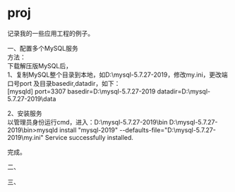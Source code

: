 # proj
记录我的一些应用工程的例子。


一、配置多个MySQL服务  
方法：  
下载解压版MySQL后，  
1、复制MySQL整个目录到本地，如D:\mysql-5.7.27-2019，修改my.ini，更改端口号port 及目录basedir,datadir，如下：  
[mysqld]
port=3307
basedir=D:\mysql-5.7.27-2019
datadir=D:\mysql-5.7.27-2019\data

2、安装服务  
以管理员身份运行cmd，进入：D:\mysql-5.7.27-2019\bin
D:\mysql-5.7.27-2019\bin>mysqld install "mysql-2019" --defaults-file="D:\mysql-5.7.27-2019\my.ini"
Service successfully installed.

完成。

二、


三、
